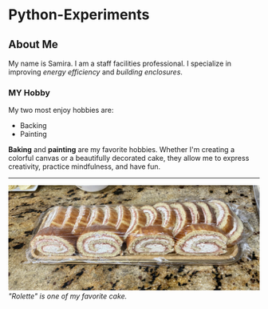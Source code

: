 # Python-Experiments
## About Me

My name is Samira. I am a staff facilities professional. I specialize in improving *energy efficiency* and *building enclosures*.

### MY Hobby

My two most enjoy hobbies are:
- Backing
- Painting
  
**Baking** and **painting** are my favorite hobbies. Whether I'm creating a colorful canvas or a beautifully decorated cake, they allow me to express creativity, practice mindfulness, and have fun. 


---

![alt text](IMG_6634.jpg)
*"Rolette" is one of my favorite cake.*
